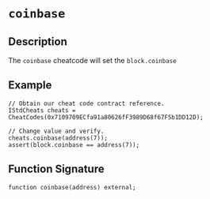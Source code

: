 # `coinbase`

## Description

The `coinbase` cheatcode will set the `block.coinbase`

## Example

```solidity
// Obtain our cheat code contract reference.
IStdCheats cheats = CheatCodes(0x7109709ECfa91a80626fF3989D68f67F5b1DD12D);

// Change value and verify.
cheats.coinbase(address(7));
assert(block.coinbase == address(7));
```

## Function Signature

```solidity
function coinbase(address) external;
```
